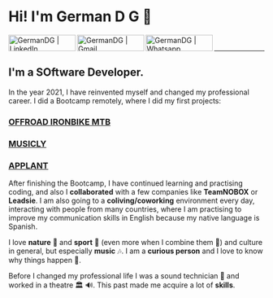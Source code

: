 # Hi! I'm German D G :wave:
[<img align='left' alt=' GermanDG | LinkedIn' width='132px' height='32px' src='https://img.shields.io/badge/LinkedIn-0077B5?style=for-the-badge&logo=linkedin&logoColor=white' />][linkedin]
[<img align='left' alt=' GermanDG | Gmail' width='132px' height='32px' src='https://img.shields.io/badge/Gmail-D14836?style=for-the-badge&logo=gmail&logoColor=white' />][Gmail]
[<img align='left' alt=' GermanDG | Whatsapp' width='132px' height='32px' src='https://img.shields.io/badge/WhatsApp-25D366?style=for-the-badge&logo=whatsapp&logoColor=white' />][whatsapp]

<br/><hr>
## I'm a SOftware Developer.
 In the year 2021, I have reinvented myself and changed my professional career. I did a Bootcamp remotely, where I did my first projects:

### [OFFROAD IRONBIKE MTB]
### [MUSICLY]
### [APPLANT]

 After finishing the Bootcamp, I have continued learning and practising coding, and also I **collaborated** with a few companies like **TeamNOBOX** or **Leadsie**. I am also going to a **coliving/coworking** environment every day, interacting with people from many countries, where I am practising to improve my communication skills in English because my native language is Spanish.

  I love **nature** :evergreen_tree: and **sport** :mountain_bicyclist: (even more when I combine them :climbing:) and culture in general, but especially **music** :notes:. I am a **curious person** and I love to know why things happen :raised_eyebrow:.

  Before I changed my professional life I was a sound technician :microphone: and worked in a theatre :classical_building: :loud_sound:. This past made me acquire a lot of **skills**. 

[linkedin]: https://www.linkedin.com/in/germandelgadogarcia/
[Gmail]: mailto:germandg6@gmail.com
[whatsapp]: https://wa.me/34657216560
[OFFROAD IRONBIKE MTB]: https://github.com/GermanDG6/Proyect-FRONTEND-RMT-FT-MARCH-21-German-Delgado
[MUSICLY]:https://github.com/GermanDG6/backend-proyect2-RMT-FT-MARCH21-GermanDG
[APPLANT]:https://github.com/FINAL-PROJECT-RMT-FT-MARCH21
